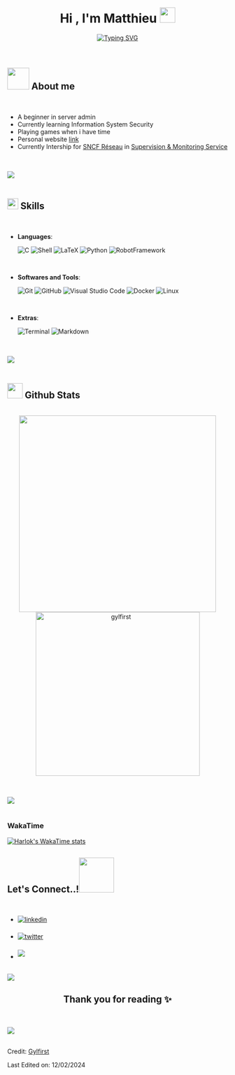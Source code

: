 <h1 align="center"><b>Hi , I'm Matthieu </b><img src="https://media.giphy.com/media/hvRJCLFzcasrR4ia7z/giphy.gif" width="35"></h1>
<!--  -->
<p align="center">
    <a href="https://git.io/typing-svg"><img src="https://readme-typing-svg.herokuapp.com?font=Fira+Code&size=30&pause=1000&center=true&vCenter=true&random=false&width=600&height=100&lines=Gylfirst;Matthieu+Tourrette;Server+admin;Learner+of+New+Technologies;Player+on+lost+hours" alt="Typing SVG" /></a>
</p>


<br>

## <picture><img src = "https://github.com/gylfirst/gylfirst/resources/about_me.gif" width = 50px></picture> **About me**

<br>

- A beginner in server admin
- Currently learning Information System Security
- Playing games when i have time
- Personal website [link](https://www.matthieu-t.fr)
- Currently Intership for <ins>SNCF Réseau</ins> in <ins>Supervision & Monitoring Service</ins>
<!-- 
- I’m currently open for an Intern or a new job opportunity, this is [my curriculum vitae](https://matthieu-t.fr/cv)
-->

<br><br><img src="https://github.com/gylfirst/gylfirst/resources/loading.gif"><br><br>

## <img src="https://github.com/gylfirst/gylfirst/resources/dev.gif" width ="25"><b> Skills</b>
<br>

<p align="center">

- **Languages**:
    
    ![C](https://img.shields.io/badge/C%20-%232370ED.svg?style=for-the-badge&logo=c&logoColor=white)
    ![Shell](https://img.shields.io/badge/Shell%20-%2300599C.svg?style=for-the-badge&logo=shell&logoColor=white)
    ![LaTeX](https://img.shields.io/badge/LaTeX%20-%2314354C.svg?style=for-the-badge&logo=latex&logoColor=white&color=0d4d6e)
    ![Python](https://img.shields.io/badge/Python%20-%2314354C.svg?style=for-the-badge&logo=python&logoColor=white)
    ![RobotFramework](https://img.shields.io/badge/RobotFramework%20-%2314253C.svg?style=for-the-badge&logo=robotframework&logoColor=white)
<!--
<br>   
    
- **Front-End Development**:

   ![HTML5](https://img.shields.io/badge/HTML5%20-%23E34F26.svg?style=for-the-badge&logo=html5&logoColor=white)
   ![CSS3](https://img.shields.io/badge/CSS%20-%231572B6.svg?style=for-the-badge&logo=css3&logoColor=white)
   ![JavaScript](https://img.shields.io/badge/JavaScript%20-%23F7DF1E.svg?style=for-the-badge&logo=javascript&logoColor=black)

<br>

- **Cloud Hosting**:

    ![Github Pages](https://img.shields.io/badge/GitHub%20Pages-%23327FC7.svg?style=for-the-badge&logo=github&logoColor=white)
-->
<br>

- **Softwares and Tools**:

    ![Git](https://img.shields.io/badge/git-%23F05033.svg?style=for-the-badge&logo=git&logoColor=white)
    ![GitHub](https://img.shields.io/badge/github-%23121011.svg?style=for-the-badge&logo=github&logoColor=white)
    ![Visual Studio Code](https://img.shields.io/badge/Visual%20Studio%20Code-0078d7.svg?style=for-the-badge&logo=visual-studio-code&logoColor=white)
    ![Docker](https://img.shields.io/badge/Docker-FCC624?style=for-the-badge&logo=docker&logoColor=white&color=1ba1e4)
    ![Linux](https://img.shields.io/badge/Linux-FCC624?style=for-the-badge&logo=linux&logoColor=black)

<br>

- **Extras**:

    ![Terminal](https://img.shields.io/badge/Terminal-%23054020?style=for-the-badge&logo=gnu-bash&logoColor=white)
    ![Markdown](https://img.shields.io/badge/markdown-%23000000.svg?style=for-the-badge&logo=markdown&logoColor=white)   


</p>

<br><br><img src="https://github.com/gylfirst/gylfirst/resources/loading.gif"><br><br>


## <img src="https://github.com/gylfirst/gylfirst/resources/stats.gif" width="35"><b> Github Stats </b>
<br>

<div align="center">

<a href="https://github.com/gylfirst/">
  <img src="https://github-readme-stats.vercel.app/api?username=gylfirst&include_all_commits=true&count_private=true&show_icons=true&line_height=20&title_color=7A7ADB&icon_color=2234AE&text_color=D3D3D3&bg_color=0,000000,130F40" width="450"/>
  <br>
  <img src="https://github-readme-stats.vercel.app/api/top-langs?username=gylfirst&show_icons=true&locale=en&layout=compact&line_height=20&title_color=7A7ADB&icon_color=2234AE&text_color=D3D3D3&bg_color=0,000000,130F40" width="375"  alt="gylfirst"/>
</a>
</div>


<br><br><img src="https://github.com/gylfirst/gylfirst/resources/loading.gif"><br><br>

### WakaTime
[![Harlok's WakaTime stats](https://github-readme-stats.vercel.app/api/wakatime?username=gylfirst)](https://github.com/gylfirst)

## <b> Let's Connect..!</b><img src="https://github.com/gylfirst/gylfirst/resources/handshake.gif" width ="80">
<br>
<div align='left'>

<ul>

<li>
<a href="https://linkedin.com/in/matthieu-tourrette" target="_blank">
<img src="https://img.shields.io/badge/linkedin:  matthieu tourrette-%2300acee.svg?color=405DE6&style=for-the-badge&logo=linkedin&logoColor=white" alt=linkedin style="margin-bottom: 5px;"/>
</a>
</li>

<br>

<li>
<a href="https://twitter.com/gylfirst" target="_blank">
<img src="https://img.shields.io/badge/twitter:  gylfirst-%2300acee.svg?color=1DA1F2&style=for-the-badge&logo=twitter&logoColor=white" alt=twitter style="margin-bottom: 5px;"/>
</a>
</li>

<br>

<li>
<a href="mailto:matthieu.tourrette@utt.fr" target="_blank">
<img src="https://img.shields.io/badge/mail:  matthieu tourrette-%23EA4335.svg?style=for-the-badge&logo=gmail&logoColor=white" t=mail style="margin-bottom: 5px;" />
</a>
</li>
	
</ul>
</div>

<br>
<img src="https://github.com/gylfirst/gylfirst/resources/loading.gif">
<br>


<div align='center'>

## <b>Thank you for reading ✨</b>

</div>

<br><br><img src="https://github.com/gylfirst/gylfirst/resources/loading.gif"><br><br>

Credit: [Gylfirst](https://github.com/gylfirst)

Last Edited on: 12/02/2024
